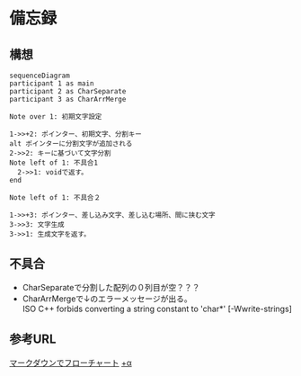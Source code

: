 # 備忘録

## 構想
```mermaid
sequenceDiagram
participant 1 as main
participant 2 as CharSeparate
participant 3 as CharArrMerge

Note over 1: 初期文字設定

1->>+2: ポインター、初期文字、分割キー
alt ポインターに分割文字が追加される
2->>2: キーに基づいて文字分割
Note left of 1: 不具合1
  2->>1: voidで返す。
end

Note left of 1: 不具合２

1->>+3: ポインター、差し込み文字、差し込む場所、間に挟む文字
3->>3: 文字生成 
3->>1: 生成文字を返す。
```

## 不具合
- CharSeparateで分割した配列の０列目が空？？？
- CharArrMergeで↓のエラーメッセージが出る。  
ISO C++ forbids converting a string constant to 'char*' [-Wwrite-strings]

## 参考URL
[マークダウンでフローチャート](https://qiita.com/yoktave-yoknel/items/b923fe2b9206beab700c)
[+α](https://shd101wyy.github.io/markdown-preview-enhanced/#/ja-jp/diagrams)